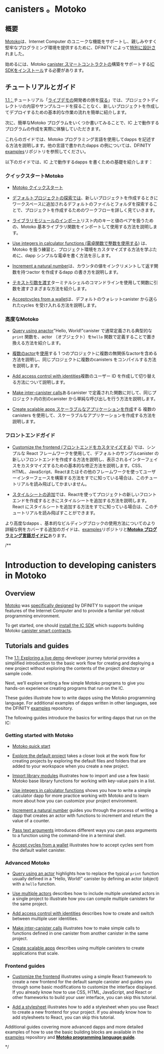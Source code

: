 # canisters 。Motoko

## 概要

[Motoko](/motoko/main/motoko.md)は、Internet Computer のユニークな機能をサポートし、親しみやすく堅牢なプログラミング環境を提供するために、DFINITY によって[特別に設計さ](https://stackoverflow.blog/2020/08/24/motoko-the-language-that-turns-the-web-into-a-computer/)れました。

始めるには、Motoko [canister スマートコントラクトの](https://internetcomputer.org/how-it-works/architecture-of-the-internet-computer/#canister-smart-contracts)構築をサポートする[IC SDKをインストール](../../setup/install/index.mdx)する必要があります。

## チュートリアルとガイド

[1.1：](/docs/tutorials/developer-journey/level-1/1.1-live-demo.md)チュートリアル「[ライブデモの](/docs/tutorials/developer-journey/level-1/1.1-live-demo.md)開発者の旅を[探る](/docs/tutorials/developer-journey/level-1/1.1-live-demo.md)」では、プロジェクトディレクトリの内容やサンプルコードを探ることなく、新しいプロジェクトを作成してデプロイするための基本的な作業の流れを簡単に紹介します。

次に、簡単なMotoko プログラムをいくつか書いてみることで、IC 上で動作するプログラムの作成を実際に体験していただきます。

これらのガイドでは、Motoko プログラミング言語を使用してdapps を記述する方法を説明します。他の言語で書かれたdapps の例については、DFINITY [examples](https://github.com/dfinity/examples)リポジトリを参照してください。

以下のガイドでは、IC 上で動作するdapps を書くための基礎を紹介します：

### クイックスタートMotoko

- [Motoko クイックスタート](./at-a-glance.md)

- [デフォルトプロジェクトの探索では](./explore-templates.md)、新しいプロジェクトを作成するときにワークスペースに追加されるデフォルトのファイルとフォルダを探索することで、プロジェクトを作成するためのワークフローを詳しく見ていきます。

- [ライブラリモジュールのインポート](./phonebook.md)リスト内のキーと値のペアを扱うための、Motoko 基本ライブラリ関数をインポートして使用する方法を説明します。

- [Use integers in calculator functions (電卓関数で整数を使用する](./calculator.md)) は、Motoko を扱う練習と、プロジェクト環境をカスタマイズする方法を学ぶために、dapp シンプルな電卓を書く方法を示します。

- [Increment a natural number](./counter-tutorial.md)は、カウンタの値をインクリメントして返す関数を持つactor を作成するdapp の書き方を説明します。

- [テキスト引数を渡す](./hello-location.md)ターミナルシェルのコマンドラインを使用して関数に引数を渡すさまざまな方法を紹介します。

- [Acceptcycles from a wallet](./simple-cycles.md)は、デフォルトのウォレットcanister から送られたcycles を受け入れる方法を説明します。

### 高度なMotoko

- [Query using anactor](./define-an-actor.md)"Hello, World\!"canister で通常定義される典型的な`print` 関数を、actor （オブジェクト）を`hello` 関数で定義することで置き換える方法を紹介します。

- [複数のactor](./multiple-actors.md)を[使用](./multiple-actors.md)する 1 つのプロジェクトに複数の無関係なactorを含める方法を説明し、同じプロジェクトに複数のcanisters をコンパイルする方法を説明します。

- [Add access control with identities](./access-control.md)複数のユーザー ID を作成して切り替える方法について説明します。

- [Make inter-canister calls](./intercanister-calls.md)あるcanister で定義された関数に対して、同じプロジェクト内の別のcanister から単純な呼び出しを行う方法を説明します。

- [Create scalable apps スケーラブルなアプリケーションを作成](./scalability-cancan.md)する 複数のcanisters を使用して、スケーラブルなアプリケーションを作成する方法を説明します。

### フロントエンドガイド

- [Customize the frontend (フロントエンドをカスタマイズする](../../frontend/custom-frontend.md)) では、シンプルな React フレームワークを使用して、デフォルトのサンプルcanister の新しいフロントエンドを作成する方法を説明し、表示されるインターフェイスをカスタマイズするための基本的な修正方法を説明します。CSS、HTML、JavaScript、Reactまたはその他のフレームワークを使ってユーザーインターフェースを構築する方法をすでに知っている場合は、このチュートリアルを読み飛ばしてかまいません。

- [スタイルシートの追加](../../frontend/add-stylesheet.md)では、Reactを使ってプロジェクトの新しいフロントエンドを作成するときにスタイルシートを追加する方法を説明します。React にスタイルシートを追加する方法をすでに知っている場合は、このチュートリアルを読み飛ばすことができます。

より高度なdapps 、基本的なビルディングブロックの使用方法についてのより詳細な例をカバーする追加のガイドは、[examples](https://github.com/dfinity/examples)リポジトリと[**Motoko プログラミング言語ガイドに**](/motoko/main/about-this-guide.md)あります。

/**
# Introduction to developing canisters in Motoko

## Overview

[Motoko](/motoko/main/motoko.md) was [specifically designed](https://stackoverflow.blog/2020/08/24/motoko-the-language-that-turns-the-web-into-a-computer/) by DFINITY to support the unique features of the Internet Computer and to provide a familiar yet robust programming environment.

To get started, one should [install the IC SDK](../../setup/install/index.mdx) which supports building Motoko [canister smart contracts](https://internetcomputer.org/how-it-works/architecture-of-the-internet-computer/#canister-smart-contracts).

## Tutorials and guides

The [1.1: Exploring a live demo](/docs/tutorials/developer-journey/level-1/1.1-live-demo.md) developer journey tutorial provides a simplified introduction to the basic work flow for creating and deploying a new project without exploring the contents of the project directory or sample code.

Next, we’ll explore writing a few simple Motoko programs to give you hands-on experience creating programs that run on the IC.

These guides illustrate how to write dapps using the Motoko programming language. For additional examples of dapps written in other languages, see the DFINITY [examples](https://github.com/dfinity/examples) repository.

The following guides introduce the basics for writing dapps that run on the IC:

### Getting started with Motoko

-   [Motoko quick start](./at-a-glance.md)

-   [Explore the default project](./explore-templates.md) takes a closer look at the work flow for creating projects by exploring the default files and folders that are added to your workspace when you create a new project.

-   [Import library modules](./phonebook.md) illustrates how to import and use a few basic Motoko base library functions for working with key-value pairs in a list.

-   [Use integers in calculator functions](./calculator.md) shows you how to write a simple calculator dapp for more practice working with Motoko and to learn more about how you can customize your project environment.

-   [Increment a natural number](./counter-tutorial.md) guides you through the process of writing a dapp that creates an actor with functions to increment and return the value of a counter.

-   [Pass text arguments](./hello-location.md) introduces different ways you can pass arguments to a function using the command-line in a terminal shell.

-   [Accept cycles from a wallet](./simple-cycles.md) illustrates how to accept cycles sent from the default wallet canister.

### Advanced Motoko

-   [Query using an actor](./define-an-actor.md) highlights how to replace the typical `print` function usually defined in a "Hello, World!" canister by defining an actor (object) with a `hello` function.

-   [Use multiple actors](./multiple-actors.md) describes how to include multiple unrelated actors in a single project to illustrate how you can compile multiple canisters for the same project.

-   [Add access control with identities](./access-control.md) describes how to create and switch between multiple user identities.

-   [Make inter-canister calls](./intercanister-calls.md) illustrates how to make simple calls to functions defined in one canister from another canister in the same project.

-   [Create scalable apps](./scalability-cancan.md) describes using multiple canisters to create applications that scale.

### Frontend guides

-   [Customize the frontend](../../frontend/custom-frontend.md) illustrates using a simple React framework to create a new frontend for the default sample canister and guides you through some basic modifications to customize the interface displayed. If you already know how to use CSS, HTML, JavaScript, and React or other frameworks to build your user interface, you can skip this tutorial.

-   [Add a stylesheet](../../frontend/add-stylesheet.md) illustrates how to add a stylesheet when you use React to create a new frontend for your project. If you already know how to add stylesheets to React, you can skip this tutorial.

Additional guides covering more advanced dapps and more detailed examples of how to use the basic building blocks are available in the [examples](https://github.com/dfinity/examples) repository and [**Motoko programming language guide**](/motoko/main/about-this-guide.md).

*/